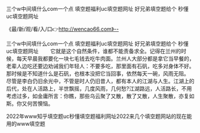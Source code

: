 三个w中间填什么com一个点
填空题福利uc填空题网址
好兄弟填空题给个
秒懂uc填空题网址


《最/新/观/看/入/口👉http://wencao66.com》--

三个w中间填什么com一个点
填空题福利uc填空题网址
好兄弟填空题给个
秒懂uc填空题网址
　　它就是这个自然条件，谁都不能责备求全。记得在兰州的时候，每天早晨我都要化一块七毛钱去吃牛肉面。兰州人大部分都是拿它当早餐的，老辈人边吃还要边劝诫我们年轻人：不要多吃，那里面有石矾，吃多对身体不好。那时候是不知道什么是石矾，也根本没把它当回事，依然每天一碗，风雨无阻。
尽管是李白仍旧余光中，不管是时人仍旧昔人，都有本人的江湖与人生。江湖上的后代，处在人活路上，半世飘摇，几度风雨，几何愁?江湖路远，人活路长，不用考虑过多，如金庸所言：你瞧，那些乌云聚了又散，散了又散，人生聚散，亦复如斯。你又何苦懊恼。





2022年www知乎填空题uc秒懂填空题福利网址2022来几个填空题网站的现在能用的www填空题
